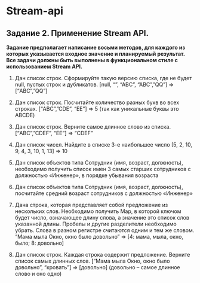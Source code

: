 # Stream-api

## Задание 2. Применение Stream API.

**Задание предполагает написание восьми методов, для каждого из которых указывается входное значение и планируемый результат. Все задачи должны быть выполнены в функциональном стиле с использованием Stream API.**

1) Дан список строк. Сформируйте такую версию списка, где не будет null, пустых строк и дубликатов.
[null, “”, “ABC”, “ABC”,”QQ”]  => [“ABC”,”QQ”]

2) Дан список строк. Посчитайте количество разных букв во всех строках.
[“ABC”,”CDE”, “EE”] => 5 (так как уникальные буквы это ABCDE)

3) Дан список строк. Верните самое длинное слово из списка.
[“ABC”,”CDEF”, “EE”] => “CDEF”

4) Дан список чисел. Найдите в списке 3-е наибольшее число
[5, 2, 10, 9, 4, 3, 10, 1, 13] => 10

5) Дан список объектов типа Сотрудник (имя, возраст, должность), необходимо получить список имен 3 самых старших сотрудников с должностью «Инженер», в порядке убывания возраста

6) Дан список объектов типа Сотрудник (имя, возраст, должность), посчитайте средний возраст сотрудников с должностью «Инженер»

7) Дана строка, которая представляет собой предложение из нескольких слов. Необходимо получить Map, в которой ключом будет число, означающее длину слова, а значение это список слов указанной длины. Пробелы и другие разделители необходимо убрать. Слова в разном регистре считаются одним и тем же словом.
“Мама мыла Окно, окно было довольно” => [4: мама, мыла, окно, было; 8: довольно]

8) Дан список строк. Каждая строка содержит предложение. Верните список самых длинных слов.
[“Мама мыла Окно, окно было довольно”, “кровать”] => [довольно]
(довольно – самое длинное слово и оно одно)